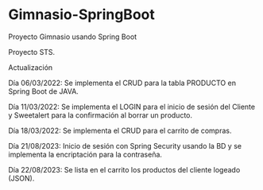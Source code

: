 # Gimnasio-SpringBoot
Proyecto Gimnasio usando Spring Boot

Proyecto STS.

Actualización

Día 06/03/2022: Se implementa el CRUD para la tabla PRODUCTO en Spring Boot de JAVA.

Día 11/03/2022: Se implementa el LOGIN para el inicio de sesión del Cliente y Sweetalert para la confirmación al borrar un producto.

Día 18/03/2022: Se implementa el CRUD para el carrito de compras.

Día 21/08/2023: Inicio de sesión con Spring Security usando la BD y se implementa la encriptación para la contraseña.

Día 22/08/2023: Se lista en el carrito los productos del cliente logeado (JSON).
